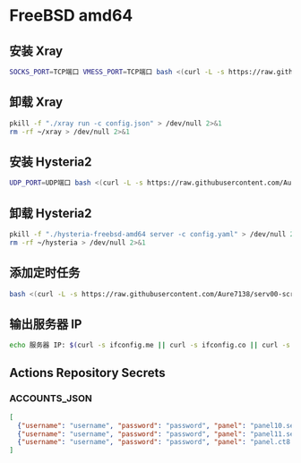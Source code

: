 # FreeBSD amd64

## 安装 Xray

```bash
SOCKS_PORT=TCP端口 VMESS_PORT=TCP端口 bash <(curl -L -s https://raw.githubusercontent.com/Aure7138/serv00-script/main/install_xray_v1.8.24.sh)
```

## 卸载 Xray

```bash
pkill -f "./xray run -c config.json" > /dev/null 2>&1
rm -rf ~/xray > /dev/null 2>&1
```

## 安装 Hysteria2

```bash
UDP_PORT=UDP端口 bash <(curl -L -s https://raw.githubusercontent.com/Aure7138/serv00-script/main/install_hysteria2.sh)
```

## 卸载 Hysteria2

```bash
pkill -f "./hysteria-freebsd-amd64 server -c config.yaml" > /dev/null 2>&1
rm -rf ~/hysteria > /dev/null 2>&1
```

## 添加定时任务

```bash
bash <(curl -L -s https://raw.githubusercontent.com/Aure7138/serv00-script/main/crontab_monitor.sh)
```

## 输出服务器 IP

```bash
echo 服务器 IP: $(curl -s ifconfig.me || curl -s ifconfig.co || curl -s ifconfig.me/ip || curl -s ifconfig.co/ip || curl -s ipinfo.io/ip)
```

## Actions Repository Secrets

### ACCOUNTS_JSON

```json
[
  {"username": "username", "password": "password", "panel": "panel10.serv00.com", "ssh": "s10.serv00.com"},
  {"username": "username", "password": "password", "panel": "panel11.serv00.com", "ssh": "s11.serv00.com"},
  {"username": "username", "password": "password", "panel": "panel.ct8.pl", "ssh": "s1.ct8.pl"}
]
```

